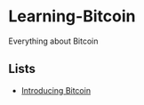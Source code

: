 # Learning-Bitcoin
Everything about Bitcoin

## Lists
- [Introducing Bitcoin](./introducing-bitcoin.md)